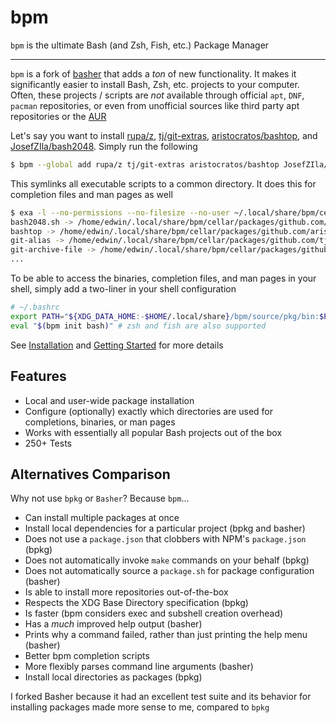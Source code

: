 # bpm

`bpm` is the ultimate Bash (and Zsh, Fish, etc.) Package Manager

---

`bpm` is a fork of [basher](https://github.com/basherpm/basher) that adds a _ton_ of new functionality. It makes it significantly easier to install Bash, Zsh, etc. projects to your computer. Often, these projects / scripts are _not_ available through official `apt`, `DNF`, `pacman` repositories, or even from unofficial sources like third party apt repositories or the [AUR](https://aur.archlinux.org)

Let's say you want to install [rupa/z](https://github.com/rupa/z), [tj/git-extras](https://github.com/tj/git-extras), [aristocratos/bashtop](https://github.com/aristocratos/bashtop), and [JosefZIla/bash2048](https://github.com/JosefZIla/bash2048). Simply run the following

```sh
$ bpm --global add rupa/z tj/git-extras aristocratos/bashtop JosefZIla/bash2048
```

This symlinks all executable scripts to a common directory. It does this for completion files and man pages as well

```sh
$ exa -l --no-permissions --no-filesize --no-user ~/.local/share/bpm/cellar/bin/
bash2048.sh -> /home/edwin/.local/share/bpm/cellar/packages/github.com/JosefZIla/bash2048/bash2048.sh
bashtop -> /home/edwin/.local/share/bpm/cellar/packages/github.com/aristocratos/bashtop/bashtop
git-alias -> /home/edwin/.local/share/bpm/cellar/packages/github.com/tj/git-extras/bin/git-alias
git-archive-file -> /home/edwin/.local/share/bpm/cellar/packages/github.com/tj/git-extras/bin/git-archive-file
...
```

To be able to access the binaries, completion files, and man pages in your shell, simply add a two-liner in your shell configuration

```sh
# ~/.bashrc
export PATH="${XDG_DATA_HOME:-$HOME/.local/share}/bpm/source/pkg/bin:$PATH"
eval "$(bpm init bash)" # zsh and fish are also supported
```

See [Installation](./docs/installation.md) and [Getting Started](./docs/getting-started.md) for more details

## Features

- Local and user-wide package installation
- Configure (optionally) exactly which directories are used for completions, binaries, or man pages
- Works with essentially all popular Bash projects out of the box
- 250+ Tests

## Alternatives Comparison

Why not use `bpkg` or `Basher`? Because `bpm`...

- Can install multiple packages at once
- Install local dependencies for a particular project (bpkg and basher)
- Does not use a `package.json` that clobbers with NPM's `package.json` (bpkg)
- Does not automatically invoke `make` commands on your behalf (bpkg)
- Does not automatically source a `package.sh` for package configuration (basher)
- Is able to install more repositories out-of-the-box
- Respects the XDG Base Directory specification (bpkg)
- Is faster (bpm considers exec and subshell creation overhead)
- Has a _much_ improved help output (basher)
- Prints why a command failed, rather than just printing the help menu (basher)
- Better bpm completion scripts
- More flexibly parses command line arguments (basher)
- Install local directories as packages (bpkg)

I forked Basher because it had an excellent test suite and its behavior for installing packages made more sense to me, compared to `bpkg`
